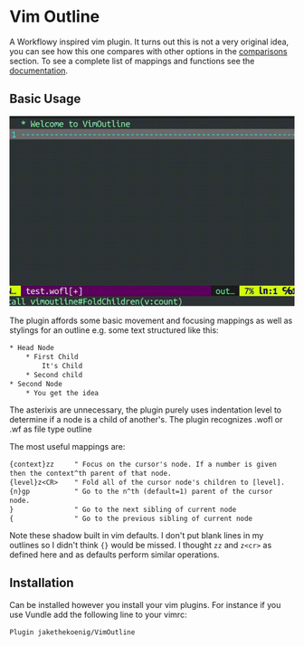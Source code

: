 # Vim Outline

A Workflowy inspired vim plugin. It turns out this is not a very original idea, you can see how this one compares with other options in the [comparisons](doc/Comparison.md) section. To see a complete list of mappings and functions see the [documentation](doc/vimoutline.txt).

## Basic Usage

![](example_usage.gif)

The plugin affords some basic movement and focusing mappings as well as stylings for an outline e.g. some text structured like this:
```
* Head Node
    * First Child
        It's Child
    * Second child
* Second Node
    * You get the idea
```
The asterixis are unnecessary, the plugin purely uses indentation level to determine if a node is a child of another's. The plugin recognizes .wofl or .wf as file type outline

The most useful mappings are:
``` vimscript
{context}zz     " Focus on the cursor's node. If a number is given then the context^th parent of that node.
{level}z<CR>    " Fold all of the cursor node's children to [level].
{n}gp           " Go to the n^th (default=1) parent of the cursor node.
}               " Go to the next sibling of current node
{               " Go to the previous sibling of current node
```
Note these shadow built in vim defaults. I don't put blank lines in my outlines so I didn't think `{}` would be missed. I thought `zz` and `z<cr>` as defined here and as defaults perform similar operations.

## Installation

Can be installed however you install your vim plugins. For instance if you use Vundle add the following line to your vimrc:
```
Plugin jakethekoenig/VimOutline
```


